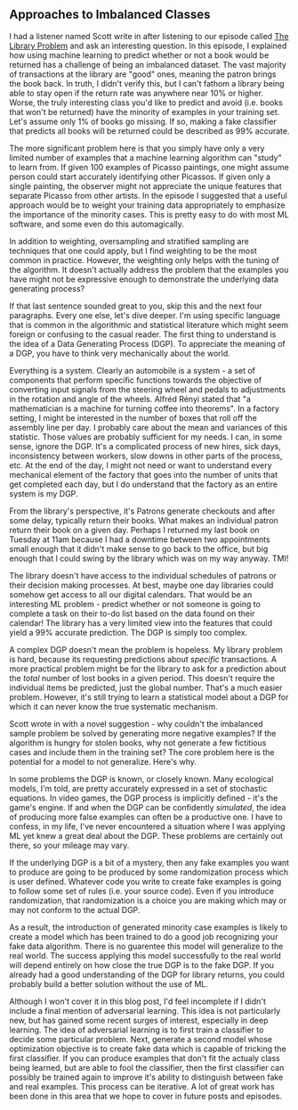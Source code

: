 ## Approaches to Imbalanced Classes

I had a listener named Scott write in after listening to our episode called [The Library Problem](https://dataskeptic.com/blog/episodes/2016/the-library-problem) and ask an interesting question.  In this episode, I explained how using machine learning to predict whether or not a book would be returned has a challenge of being an imbalanced dataset.  The vast majority of transactions at the library are "good" ones, meaning the patron brings the book back.  In truth, I didn't verify this, but I can't fathom a library being able to stay open if the return rate was anywhere near 10% or higher.  Worse, the truly interesting class you'd like to predict and avoid (i.e. books that won't be returned) have the minority of examples in your training set.  Let's assume only 1% of books go missing.  If so, making a fake classifier that predicts all books will be returned could be described as 99% accurate.

The more significant problem here is that you simply have only a very limited number of examples that a machine learning algorithm can "study" to learn from.  If given 100 examples of Picasso paintings, one might assume person could start accurately identifying other Picassos.  If given only a single painting, the observer might not appreciate the unique features that separate Picasso from other artists.  In the episode I suggested that a useful approach would be to weight your training data appropriately to emphasize the importance of the minority cases.  This is pretty easy to do with most ML software, and some even do this automagically.

In addition to weighting, oversampling and stratified sampling are techniques that one could apply, but I find weighting to be the most common in practice.  However, the weighting only helps with the tuning of the algorithm.  It doesn't actually address the problem that the examples you have might not be expressive enough to demonstrate the underlying data generating process?

If that last sentence sounded great to you, skip this and the next four paragraphs.  Every one else, let's dive deeper.  I'm using specific language that is common in the algorithmic and statistical literature which might seem foreign or confusing to the casual reader.  The first thing to understand is the idea of a Data Generating Process (DGP).  To appreciate the meaning of a DGP, you have to think very mechanically about the world.

Everything is a system.  Clearly an automobile is a system - a set of components that perform specific functions towards the objective of converting input signals from the steering wheel and pedals to adjustments in the rotation and angle of the wheels.  Alfréd Rényi stated that "a mathematician is a machine for turning coffee into theorems".  In a factory setting, I might be interested in the number of boxes that roll off the assembly line per day.  I probably care about the mean and variances of this statistic.  Those values are probably sufficient for my needs.  I can, in some sense, ignore the DGP.  It's a complicated process of new hires, sick days, inconsistency between workers, slow downs in other parts of the process, etc.  At the end of the day, I might not need or want to understand every mechanical element of the factory that goes into the number of units that get completed each day, but I do understand that the factory as an entire system is my DGP.

From the library's perspective, it's Patrons generate checkouts and after some delay, typically return their books.  What makes an individual patron return their book on a given day.  Perhaps I returned my last book on Tuesday at 11am because I had a downtime between two appointments small enough that it didn't make sense to go back to the office, but big enough that I could swing by the library which was on my way anyway.  TMI!

The library doesn't have access to the individual schedules of patrons or their decision making processes.  At best, maybe one day libraries could somehow get access to all our digital calendars.  That would be an interesting ML problem - predict whether or not someone is going to complete a task on their to-do list based on the data found on their calendar!  The library has a very limited view into the features that could yield a 99% accurate prediction.  The DGP is simply too complex.

A complex DGP doesn't mean the problem is hopeless.  My library problem is hard, because its requesting predictions about *specific* transactions.  A more practical problem might be for the library to ask for a prediction about the *total* number of lost books in a given period.  This doesn't require the individual items be predicted, just the global number.  That's a much easier problem.  However, it's still trying to learn a statistical model about a DGP for which it can never know the true systematic mechanism.

Scott wrote in with a novel suggestion - why couldn't the imbalanced sample problem be solved by generating more negative examples?  If the algorithm is hungry for stolen books, why not generate a few fictitious cases and include them in the training set?  The core problem here is the potential for a model to not generalize.  Here's why.

In some problems the DGP is known, or closely known.  Many ecological models, I'm told, are pretty accurately expressed in a set of stochastic equations.  In video games, the DGP process is implicitly defined - it's the game's engine.  If and when the DGP can be confidently *simulated*, the idea of producing more false examples can often be a productive one.  I have to confess, in my life, I've never encountered a situation where I was applying ML yet knew a great deal about the DGP.  These problems are certainly out there, so your mileage may vary.

If the underlying DGP is a bit of a mystery, then any fake examples you want to produce are going to be produced by some randomization process which is user defined.  Whatever code you write to create fake examples is going to follow some set of rules (i.e. your source code).  Even if you introduce randomization, that randomization is a choice you are making which may or may not conform to the actual DGP.

As a result, the introduction of generated minority case examples is likely to create a model which has been trained to do a good job recognizing your fake data algorithm.  There is no guarentee this model will generalize to the real world.  The success applying this model successfully to the real world will depend entirely on how close the true DGP is to the fake DGP.  If you already had a good understanding of the DGP for library returns, you could probably build a better solution without the use of ML.

Although I won't cover it in this blog post, I'd feel incomplete if I didn't include a final mention of adversarial learning.  This idea is not particularly new, but has gained some recent surges of interest, especially in deep learning.  The idea of adversarial learning is to first train a classifier to decide some particular problem.  Next, generate a second model whose optimization objective is to create fake data which is capable of tricking the first classifier.  If you can produce examples that don't fit the actualy class being learned, but are able to fool the classifier, then the first classifier can possibly be trained again to improve it's ability to distinguish between fake and real examples.  This process can be iterative.  A lot of great work has been done in this area that we hope to cover in future posts and episodes.


